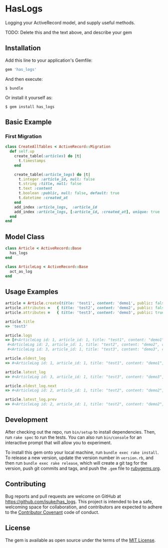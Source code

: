 # HasLogs

Logging your ActiveRecord model, and supply useful methods.

TODO: Delete this and the text above, and describe your gem

## Installation

Add this line to your application's Gemfile:

```ruby
gem 'has_logs'
```

And then execute:

```
$ bundle
```

Or install it yourself as:

```
$ gem install has_logs
```

## Basic Example

### First Migration

```ruby
class CreateAllTables < ActiveRecord::Migration
  def self.up
    create_table(:articles) do |t|
      t.timestamps
    end

    create_table(:article_logs) do |t|
      t.integer :article_id, null: false
      t.string :title, null: false
      t.text :content
      t.boolean :public, null: false, default: true
      t.datetime :created_at
    end
    add_index :article_logs,  :article_id
    add_index :article_logs, [:article_id, :created_at], unique: true
  end
end
```

## Model Class

```ruby
class Article < ActiveRecord::Base
  has_logs
end

class ArticleLog < ActiveRecord::Base
  act_as_log
end
```

## Usage Examples

```ruby
article = Article.create(title: 'test1', content: 'demo1', public: false)
article.attributes =   { title: 'test2', content: 'demo2', public: false } ; article.save!
article.attributes =   { title: 'test3', content: 'demo3', public: true  } ; article.save!

article.title
=> 'test3'

article.logs
=> [#<ArticleLog id: 1, article_id: 1, title: "test1", content: "demo1", created_at: "2015-01-04 03:36:51">,
 #<ArticleLog id: 2, article_id: 1, title: "test2", content: "demo2", created_at: "2015-01-04 03:36:51">,
 #<ArticleLog id: 3, article_id: 1, title: "test3", content: "demo3", created_at: "2015-01-04 03:36:51">]

article.oldest_log
=> #<ArticleLog id: 1, article_id: 1, title: "test1", content: "demo1", created_at: "2015-01-04 03:36:51">

article.latest_log
=> #<ArticleLog id: 3, article_id: 1, title: "test3", content: "demo3", created_at: "2015-01-04 03:36:51">

article.oldest_log.next
=> #<ArticleLog id: 2, article_id: 1, title: "test2", content: "demo2", created_at: "2015-01-04 03:36:51">

article.latest_log.prev
=> #<ArticleLog id: 2, article_id: 1, title: "test2", content: "demo2", created_at: "2015-01-04 03:36:51">
```

## Development

After checking out the repo, run `bin/setup` to install dependencies. Then, run `rake spec` to run the tests. You can also run `bin/console` for an interactive prompt that will allow you to experiment.

To install this gem onto your local machine, run `bundle exec rake install`. To release a new version, update the version number in `version.rb`, and then run `bundle exec rake release`, which will create a git tag for the version, push git commits and tags, and push the `.gem` file to [rubygems.org](https://rubygems.org).

## Contributing

Bug reports and pull requests are welcome on GitHub at https://github.com/isuke/has_logs. This project is intended to be a safe, welcoming space for collaboration, and contributors are expected to adhere to the [Contributor Covenant](http://contributor-covenant.org) code of conduct.


## License

The gem is available as open source under the terms of the [MIT License](http://opensource.org/licenses/MIT).

